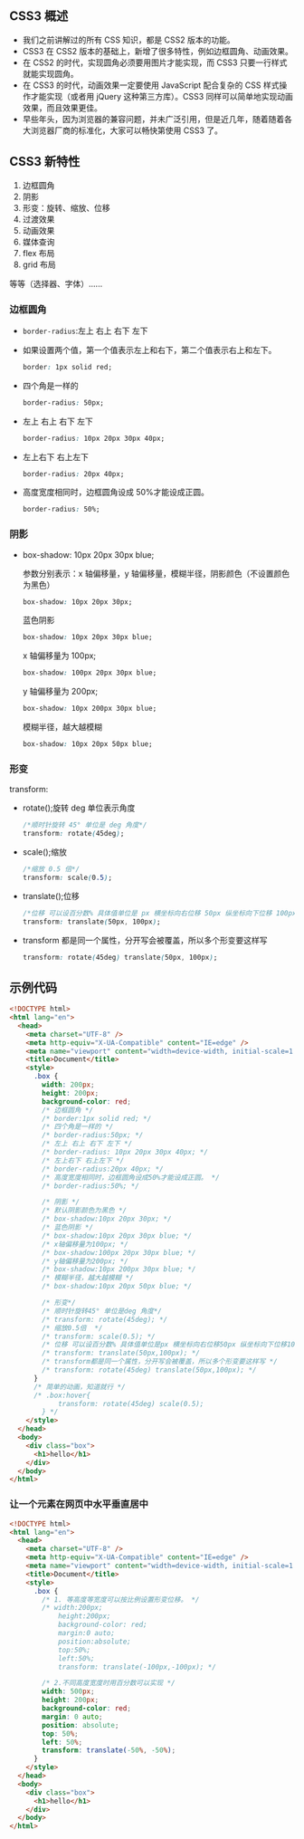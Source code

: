 ## CSS3 概述

- 我们之前讲解过的所有 CSS 知识，都是 CSS2 版本的功能。
- CSS3 在 CSS2 版本的基础上，新增了很多特性，例如边框圆角、动画效果。
- 在 CSS2 的时代，实现圆角必须要用图片才能实现，而 CSS3 只要一行样式就能实现圆角。
- 在 CSS3 的时代，动画效果一定要使用 JavaScript 配合复杂的 CSS 样式操作才能实现（或者用 jQuery 这种第三方库）。CSS3 同样可以简单地实现动画效果，而且效果更佳。
- 早些年头，因为浏览器的兼容问题，并未广泛引用，但是近几年，随着随着各大浏览器厂商的标准化，大家可以畅快第使用 CSS3 了。

## CSS3 新特性

1. 边框圆角
2. 阴影
3. 形变：旋转、缩放、位移
4. 过渡效果
5. 动画效果
6. 媒体查询
7. flex 布局
8. grid 布局

等等（选择器、字体）......

### 边框圆角

- `border-radius`:左上 右上 右下 左下

- 如果设置两个值，第一个值表示左上和右下，第二个值表示右上和左下。

  ```css
  border: 1px solid red;
  ```

- 四个角是一样的

  ```css
  border-radius: 50px;
  ```

- 左上 右上 右下 左下

  ```css
  border-radius: 10px 20px 30px 40px;
  ```

- 左上右下 右上左下

  ```css
  border-radius: 20px 40px;
  ```

- 高度宽度相同时，边框圆角设成 50%才能设成正圆。

  ```css
  border-radius: 50%;
  ```

### 阴影

- box-shadow: 10px 20px 30px blue;

  参数分别表示：x 轴偏移量，y 轴偏移量，模糊半径，阴影颜色（不设置颜色为黑色）

  ```css
  box-shadow: 10px 20px 30px;
  ```

  蓝色阴影

  ```css
  box-shadow: 10px 20px 30px blue;
  ```

  x 轴偏移量为 100px;

  ```css
  box-shadow: 100px 20px 30px blue;
  ```

  y 轴偏移量为 200px;

  ```css
  box-shadow: 10px 200px 30px blue;
  ```

  模糊半径，越大越模糊

  ```css
  box-shadow: 10px 20px 50px blue;
  ```

### 形变

transform:

- rotate();旋转 deg 单位表示角度

    ```css
    /*顺时针旋转 45° 单位是 deg 角度*/
    transform: rotate(45deg);
    ```

- scale();缩放

    ```css
    /*缩放 0.5 倍*/
    transform: scale(0.5);
    ```

- translate();位移

    ```css
    /*位移 可以设百分数% 具体值单位是 px 横坐标向右位移 50px 纵坐标向下位移 100px*/
    transform: translate(50px, 100px);
    ```

- transform 都是同一个属性，分开写会被覆盖，所以多个形变要这样写

    ```css
    transform: rotate(45deg) translate(50px, 100px);
    ```

## 示例代码

```html
<!DOCTYPE html>
<html lang="en">
  <head>
    <meta charset="UTF-8" />
    <meta http-equiv="X-UA-Compatible" content="IE=edge" />
    <meta name="viewport" content="width=device-width, initial-scale=1.0" />
    <title>Document</title>
    <style>
      .box {
        width: 200px;
        height: 200px;
        background-color: red;
        /* 边框圆角 */
        /* border:1px solid red; */
        /* 四个角是一样的 */
        /* border-radius:50px; */
        /* 左上 右上 右下 左下 */
        /* border-radius: 10px 20px 30px 40px; */
        /* 左上右下 右上左下 */
        /* border-radius:20px 40px; */
        /* 高度宽度相同时，边框圆角设成50%才能设成正圆。 */
        /* border-radius:50%; */

        /* 阴影 */
        /* 默认阴影颜色为黑色 */
        /* box-shadow:10px 20px 30px; */
        /* 蓝色阴影 */
        /* box-shadow:10px 20px 30px blue; */
        /* x轴偏移量为100px; */
        /* box-shadow:100px 20px 30px blue; */
        /* y轴偏移量为200px; */
        /* box-shadow:10px 200px 30px blue; */
        /* 模糊半径，越大越模糊 */
        /* box-shadow:10px 20px 50px blue; */

        /* 形变*/
        /* 顺时针旋转45° 单位是deg 角度*/
        /* transform: rotate(45deg); */
        /* 缩放0.5倍  */
        /* transform: scale(0.5); */
        /* 位移 可以设百分数% 具体值单位是px 横坐标向右位移50px 纵坐标向下位移100px */
        /* transform: translate(50px,100px); */
        /* transform都是同一个属性，分开写会被覆盖，所以多个形变要这样写 */
        /* transform: rotate(45deg) translate(50px,100px); */
      }
      /* 简单的动画，知道就行 */
      /* .box:hover{
            transform: rotate(45deg) scale(0.5);
        } */
    </style>
  </head>
  <body>
    <div class="box">
      <h1>hello</h1>
    </div>
  </body>
</html>
```
### 让一个元素在网页中水平垂直居中

```html
<!DOCTYPE html>
<html lang="en">
  <head>
    <meta charset="UTF-8" />
    <meta http-equiv="X-UA-Compatible" content="IE=edge" />
    <meta name="viewport" content="width=device-width, initial-scale=1.0" />
    <title>Document</title>
    <style>
      .box {
        /* 1. 等高度等宽度可以按比例设置形变位移。 */
        /* width:200px;
            height:200px;
            background-color: red;
            margin:0 auto;
            position:absolute;
            top:50%;
            left:50%;
            transform: translate(-100px,-100px); */

        /* 2.不同高度宽度时用百分数可以实现 */
        width: 500px;
        height: 200px;
        background-color: red;
        margin: 0 auto;
        position: absolute;
        top: 50%;
        left: 50%;
        transform: translate(-50%, -50%);
      }
    </style>
  </head>
  <body>
    <div class="box">
      <h1>hello</h1>
    </div>
  </body>
</html>

```

